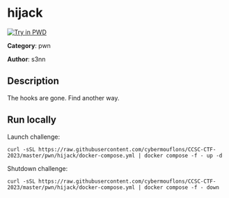 # hijack

[![Try in PWD](https://raw.githubusercontent.com/play-with-docker/stacks/master/assets/images/button.png)](https://labs.play-with-docker.com/?stack=https://raw.githubusercontent.com/cybermouflons/CCSC-CTF-2023/master/pwn/hijack/docker-compose.yml)


**Category**: pwn

**Author**: s3nn

## Description

The hooks are gone. Find another way.



## Run locally

Launch challenge:
```
curl -sSL https://raw.githubusercontent.com/cybermouflons/CCSC-CTF-2023/master/pwn/hijack/docker-compose.yml | docker compose -f - up -d
```

Shutdown challenge:
```
curl -sSL https://raw.githubusercontent.com/cybermouflons/CCSC-CTF-2023/master/pwn/hijack/docker-compose.yml | docker compose -f - down
```
